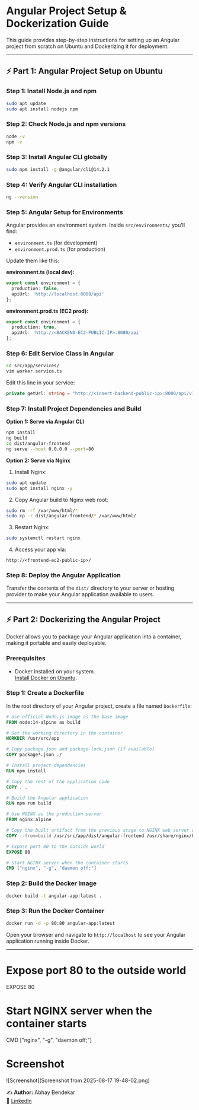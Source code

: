 # Angular Project Setup & Dockerization Guide

This guide provides step-by-step instructions for setting up an Angular project from scratch on Ubuntu and Dockerizing it for deployment.

---

## ⚡ Part 1: Angular Project Setup on Ubuntu

### Step 1: Install Node.js and npm

```bash
sudo apt update
sudo apt install nodejs npm
```

### Step 2: Check Node.js and npm versions

```bash
node -v
npm -v
```

### Step 3: Install Angular CLI globally

```bash
sudo npm install -g @angular/cli@14.2.1
```

### Step 4: Verify Angular CLI installation

```bash
ng --version
```

### Step 5: Angular Setup for Environments

Angular provides an environment system. Inside `src/environments/` you’ll find:

- `environment.ts` (for development)
- `environment.prod.ts` (for production)

Update them like this:

**environment.ts (local dev):**
```typescript
export const environment = {
  production: false,
  apiUrl: 'http://localhost:8080/api'
};
```

**environment.prod.ts (EC2 prod):**
```typescript
export const environment = {
  production: true,
  apiUrl: 'http://<BACKEND-EC2-PUBLIC-IP>:8080/api'
};
```

### Step 6: Edit Service Class in Angular

```bash
cd src/app/services/
vim worker.service.ts
```
Edit this line in your service:
```typescript
private getUrl: string = "http://<insert-backend-public-ip>:8080/api/v1/workers";
```

### Step 7: Install Project Dependencies and Build

**Option 1: Serve via Angular CLI**

```bash
npm install
ng build
cd dist/angular-frontend
ng serve --host 0.0.0.0 --port=80
```

**Option 2: Serve via Nginx**

1. Install Nginx:
```bash
sudo apt update
sudo apt install nginx -y
```
2. Copy Angular build to Nginx web root:
```bash
sudo rm -rf /var/www/html/*
sudo cp -r dist/angular-frontend/* /var/www/html/
```
3. Restart Nginx:
```bash
sudo systemctl restart nginx
```
4. Access your app via:
```
http://<frontend-ec2-public-ip>/
```

### Step 8: Deploy the Angular Application

Transfer the contents of the `dist/` directory to your server or hosting provider to make your Angular application available to users.

---

## ⚡ Part 2: Dockerizing the Angular Project

Docker allows you to package your Angular application into a container, making it portable and easily deployable.

### Prerequisites

- Docker installed on your system.  
  [Install Docker on Ubuntu](https://docs.docker.com/engine/install/).

### Step 1: Create a Dockerfile

In the root directory of your Angular project, create a file named `Dockerfile`:

```Dockerfile
# Use official Node.js image as the base image
FROM node:14-alpine as build

# Set the working directory in the container
WORKDIR /usr/src/app

# Copy package.json and package-lock.json (if available)
COPY package*.json ./

# Install project dependencies
RUN npm install

# Copy the rest of the application code
COPY . .

# Build the Angular application
RUN npm run build

# Use NGINX as the production server
FROM nginx:alpine

# Copy the built artifact from the previous stage to NGINX web server directory
COPY --from=build /usr/src/app/dist/angular-frontend /usr/share/nginx/html

# Expose port 80 to the outside world
EXPOSE 80

# Start NGINX server when the container starts
CMD ["nginx", "-g", "daemon off;"]
```

### Step 2: Build the Docker Image

```bash
docker build -t angular-app:latest .
```

### Step 3: Run the Docker Container

```bash
docker run -d -p 80:80 angular-app:latest
```

Open your browser and navigate to `http://localhost` to see your Angular application running inside Docker.

---

# Expose port 80 to the outside world
EXPOSE 80

# Start NGINX server when the container starts
CMD ["nginx", "-g", "daemon off;"]

# Screenshot
![Screenshot](Screenshot from 2025-08-17 19-48-02.png)




✍️ **Author:** Abhay Bendekar  
🔗 [LinkedIn](https://www.linkedin.com/in/abhay-bendekar-75474b372/)
